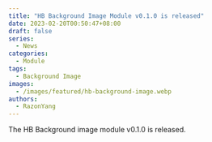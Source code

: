 ```yaml
---
title: "HB Background Image Module v0.1.0 is released"
date: 2023-02-20T00:50:47+08:00
draft: false
series:
  - News
categories:
  - Module
tags:
  - Background Image
images:
  - /images/featured/hb-background-image.webp
authors:
  - RazonYang
---
```


The HB Background image module v0.1.0 is released.

<!--more-->
